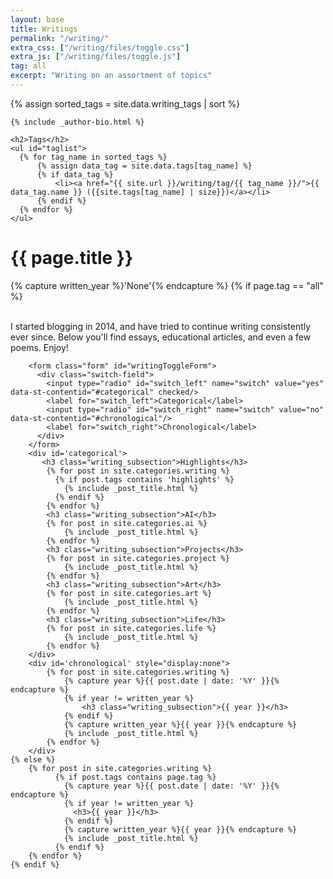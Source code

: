 ```yaml
---
layout: base
title: Writings
permalink: "/writing/"
extra_css: ["/writing/files/toggle.css"]
extra_js: ["/writing/files/toggle.js"]
tag: all
excerpt: "Writing on an assortment of topics"
---
```

{% assign sorted_tags = site.data.writing_tags | sort %}
<!-- life, art, projects, AI  -->
<div id="main" role="main">
  <div class="article-author-side">
    
    {% include _author-bio.html %}
    
    <h2>Tags</h2>
    <ul id="taglist">
      {% for tag_name in sorted_tags %}
          {% assign data_tag = site.data.tags[tag_name] %}
          {% if data_tag %} 
              <li><a href="{{ site.url }}/writing/tag/{{ tag_name }}/">{{ data_tag.name }} ({{site.tags[tag_name] | size}})</a></li>
          {% endif %}
      {% endfor %}
    </ul>
  </div>
  <div id="index">
    <h1>{{ page.title }}</h1>
    {% capture written_year %}'None'{% endcapture %}
    {% if page.tag == "all" %}
        <p class="big-text">
        <br>
        I started blogging in 2014, and have tried to continue writing consistently ever since. Below you'll find essays,
        educational articles, and even a few poems. Enjoy!
        </p>
        
        <form class="form" id="writingToggleForm">
          <div class="switch-field">
            <input type="radio" id="switch_left" name="switch" value="yes" data-st-contentid="#categorical" checked/>
            <label for="switch_left">Categorical</label>
            <input type="radio" id="switch_right" name="switch" value="no" data-st-contentid="#chronological"/>
            <label for="switch_right">Chronological</label>
          </div>
        </form>
        <div id='categorical'>
           <h3 class="writing_subsection">Highlights</h3>
            {% for post in site.categories.writing %}  
              {% if post.tags contains 'highlights' %}
                {% include _post_title.html %}
              {% endif %}
            {% endfor %}
            <h3 class="writing_subsection">AI</h3>
            {% for post in site.categories.ai %}  
                {% include _post_title.html %}
            {% endfor %}
            <h3 class="writing_subsection">Projects</h3>
            {% for post in site.categories.project %}  
                {% include _post_title.html %}
            {% endfor %}
            <h3 class="writing_subsection">Art</h3>
            {% for post in site.categories.art %}  
                {% include _post_title.html %}
            {% endfor %}
            <h3 class="writing_subsection">Life</h3>
            {% for post in site.categories.life %}  
                {% include _post_title.html %}
            {% endfor %}
        </div>
        <div id='chronological' style="display:none">
            {% for post in site.categories.writing %}  
                {% capture year %}{{ post.date | date: '%Y' }}{% endcapture %}
                {% if year != written_year %}
                    <h3 class="writing_subsection">{{ year }}</h3>
                {% endif %}
                {% capture written_year %}{{ year }}{% endcapture %}
                {% include _post_title.html %}
            {% endfor %}
        </div>
    {% else %}
        {% for post in site.categories.writing %}  
              {% if post.tags contains page.tag %}
                {% capture year %}{{ post.date | date: '%Y' }}{% endcapture %}
                {% if year != written_year %}
                  <h3>{{ year }}</h3>
                {% endif %}
                {% capture written_year %}{{ year }}{% endcapture %}
                {% include _post_title.html %}
              {% endif %}
        {% endfor %}
    {% endif %}
  </div><!-- /#index -->
</div><!-- /#main -->
